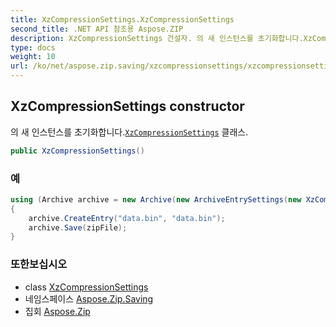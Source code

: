 ```yaml
---
title: XzCompressionSettings.XzCompressionSettings
second_title: .NET API 참조용 Aspose.ZIP
description: XzCompressionSettings 건설자. 의 새 인스턴스를 초기화합니다.XzCompressionSettings 클래스.
type: docs
weight: 10
url: /ko/net/aspose.zip.saving/xzcompressionsettings/xzcompressionsettings/
---
```

## XzCompressionSettings constructor

의 새 인스턴스를 초기화합니다.[`XzCompressionSettings`](../) 클래스.

```csharp
public XzCompressionSettings()
```

### 예

```csharp
using (Archive archive = new Archive(new ArchiveEntrySettings(new XzCompressionSettings())))
{
    archive.CreateEntry("data.bin", "data.bin");
    archive.Save(zipFile);
}
```

### 또한보십시오

* class [XzCompressionSettings](../)
* 네임스페이스 [Aspose.Zip.Saving](../../xzcompressionsettings/)
* 집회 [Aspose.Zip](../../../)


